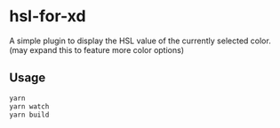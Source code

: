 # hsl-for-xd

A simple plugin to display the HSL value of the currently selected color. (may expand this to feature more color options) 

## Usage

```bash
yarn
yarn watch
yarn build
```
